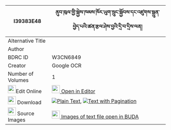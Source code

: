 |I39383E48|ནུབ་ཁུལ་གྱི་སྐྱེས་ཁམས་ཁོར་ཡུག་སྲུང་སྐྱོབས་དང་འཛུགས་སྐྲུན་བྱེད་པའི་ཚན་རྩལ་ཤེས་བྱའི་དྲི་བ་དྲིས་ལན། 
| --- | --- 
|Alternative Title |
|Author | 
|BDRC ID | W3CN6849
|Creator | Google OCR
|Number of Volumes| 1
|<img width="25" src="https://img.icons8.com/color/25/000000/edit-property.png">Edit Online| [<img width="25" src="https://avatars.githubusercontent.com/u/45091458?s=200&v=4"> Open in Editor](http://editor.openpecha.org/I39383E48)
|<img width="25" src="https://img.icons8.com/fluent/48/000000/download-2.png"/>  Download | [![](https://img.icons8.com/color/20/000000/txt.png)Plain Text](https://github.com/Openpecha/I39383E48/releases/download/v1/nub_khul_gyi_kye_kham_khoryuk__plain_I39383E48.zip), [![](https://img.icons8.com/color/20/000000/txt.png)Text with Pagination](https://github.com/Openpecha/I39383E48/releases/download/v1/nub_khul_gyi_kye_kham_khoryuk__pages_I39383E48.zip)
|<img width="25" src="https://img.icons8.com/plasticine/100/000000/pictures-folder.png"/>  Source Images | [<img width="25" src="https://library.bdrc.io/icons/BUDA-small.svg"> Images of text file open in BUDA](https://library.bdrc.io/show/bdr:W3CN6849)
